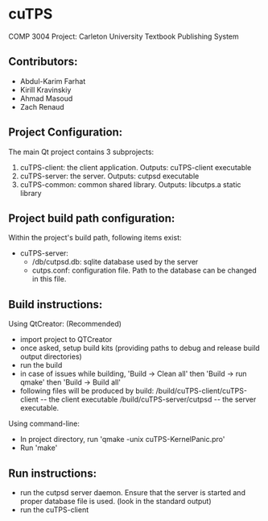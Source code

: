 cuTPS
=====

COMP 3004 Project: Carleton University Textbook Publishing System

Contributors:
-------------

- Abdul-Karim Farhat
- Kirill Kravinskiy
- Ahmad Masoud
- Zach Renaud


Project Configuration:
----------------------

The main Qt project contains 3 subprojects:

1. cuTPS-client: the client application. Outputs: cuTPS-client executable
2. cuTPS-server: the server. Outputs: cutpsd executable
3. cuTPS-common: common shared library. Outputs: libcutps.a static library

Project build path configuration:
---------------------------------

Within the project's build path, following items exist:

* cuTPS-server:
	+ /db/cutpsd.db: sqlite database used by the server
	+ cutps.conf: configuration file. Path to the database can be changed in this file.

Build instructions:
-------------------
Using QtCreator: (Recommended)
* import project to QTCreator
* once asked, setup build kits (providing paths to debug and release build output directories)
* run the build
* in case of issues while building, 'Build -> Clean all' then 'Build -> run qmake' then 'Build -> Build all'
* following files will be produced by build:
	/build/cuTPS-client/cuTPS-client -- the client executable
	/build/cuTPS-server/cutpsd -- the server executable.

Using command-line:
* In project directory, run 'qmake -unix cuTPS-KernelPanic.pro'
* Run 'make'

Run instructions:
-----------------

* run the cutpsd server daemon. Ensure that the server is started and proper database file is used. (look in the standard output)
* run the cuTPS-client
